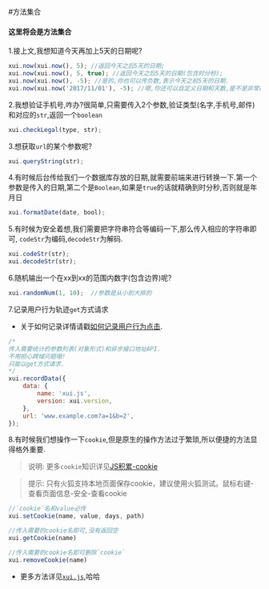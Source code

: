 <link rel="stylesheet" type="text/css" href="../assets/xui.css">
<script type="text/javascript" src="../assets/xui.js"></script>

#方法集合

#### 这里将会是方法集合

1.接上文,我想知道今天再加上5天的日期呢?
```js
xui.now(xui.now(), 5); //返回今天之后5天的日期;
xui.now(xui.now(), 5, true); //返回今天之后5天的日期(包含时分秒);
xui.now(xui.now(), -5); //是的,你也可以传负数,表示今天之前5天的日期.
xui.now(xui.now('2017/11/01'), -5); //嗯,你还可以自定义日期和天数,是不是非常棒!
```

2.我想验证手机号,咋办?很简单,只需要传入2个参数,验证类型(名字,手机号,邮件)和对应的`str`,返回一个`boolean`
```js
xui.checkLegal(type, str);
```

3.想获取`url`的某个参数呢?
```js
xui.queryString(str);
```

4.有时候后台传给我们一个数据库存放的日期,就需要前端来进行转换一下.第一个参数是传入的日期,第二个是`Boolean`,如果是`true`的话就精确到时分秒,否则就是年月日
```js
xui.formatDate(date, bool);
```

5.有时候为安全着想,我们需要把字符串符合等编码一下,那么传入相应的字符串即可, `codeStr`为编码,`decodeStr`为解码.
```js
xui.codeStr(str);
xui.decodeStr(str);
```

6.随机输出一个在xx到xx的范围内数字(包含边界)呢?
```js
xui.randomNum(1, 10);  //参数是从小到大排的
```

7.记录用户行为轨迹`get`方式请求
* 关于如何记录详情请戳[如何记录用户行为点击](http://xumengzi.top/).

<script>
xui.recordData({
	data: {
		name: 'xui.js',
		version: xui.version,
	},
	url: 'www.example.com?a=1&b=2',
});
</script>
```js
/*
传入需要统计的参数列表(对象形式)和异步接口地址API.
不用担心跨域问题哦!
只能以get方式请求.
*/
xui.recordData({
	data: {
		name: 'xui.js',
		version: xui.version,
	},
	url: 'www.example.com?a=1&b=2',
});
```

8.有时候我们想操作一下`cookie`,但是原生的操作方法过于繁琐,所以便捷的方法显得格外重要.
>说明: 更多`cookie`知识详见[JS积累-cookie](http://xumengzi.top/xumeng/20170624/2017-06-24.html)

>提示: 只有火狐支持本地页面保存cookie，建议使用火狐测试。鼠标右键-查看页面信息-安全-查看cookie

```js
//`cookie`名和value必传
xui.setCookie(name, value, days, path)

//传入需要的cookie名即可,没有返回空
xui.getCookie(name)

//传入需要的cookie名即可删除`cookie`
xui.removeCookie(name)
```


* 更多方法详见[`xui.js`](../assets/xui.js),哈哈